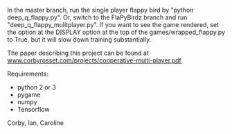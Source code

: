 In the master branch, run the single player flappy bird by "python deep_q_flappy.py". Or, switch to the 
FlaPyBirdz branch and run "deep_q_flappy_mulitplayer.py". If you want to see the game rendered, set the option 
at the DISPLAY option at the top of the games/wrapped_flappy.py to True, but it will slow down training 
substantially.

The paper describing this project can be found at www.corbyrosset.com/projects/cooperative-multi-player.pdf

Requirements:
- python 2 or 3
- pygame
- numpy
- Tensorflow

Corby, Ian, Caroline

